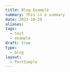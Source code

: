 ```yaml
---
title: Blog Example
summary: This is a summary
date: 2023-10-29
aliases: 
tags:
  - test
  - example
draft: true
type:
  - blog
layout:
  - PostSimple
---
```



